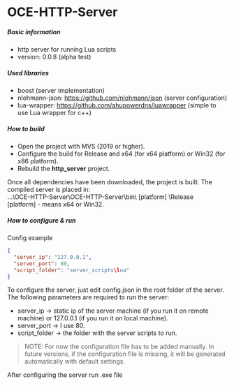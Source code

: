 # OCE-HTTP-Server
##### Basic information
- http server for running Lua scripts
- version: 0.0.8 (alpha test)

##### Used libraries
- boost (server implementation)
- nlohmann-json: https://github.com/nlohmann/json (server configuration)
- lua-wrapper: https://github.com/ahupowerdns/luawrapper (simple to use Lua wrapper for c++)

##### How to build
- Open the project with MVS (2019 or higher).
- Configure the build for Release and x64 (for x64 platform) or Win32 (for x86 platform).
- Rebuild the **http_server** project.

Once all dependencies have been downloaded, the project is built. The compiled server is placed in:<br>
...\OCE-HTTP-Server\OCE-HTTP-Server\bin\ [platform] \Release<br>
[platform] - means x64 or Win32.

##### How to configure & run
Config example
```json
{
  "server_ip": "127.0.0.1",
  "server_port": 80,
  "script_folder": "server_scripts\lua"
}
```
To configure the server, just edit config.json in the root folder of the server. The following parameters are required to run the server:
- server_ip -> static ip of the server machine (if you run it on remote machine) or 127.0.0.1 (if you run it on local machine).
- server_port -> I use 80.
- script_folder -> the folder with the server scripts to run.
> NOTE: For now the configuration file has to be added manually. In future versions, if the configuration file is missing, it will be generated automatically with default settings.

After configuring the server run .exe file
